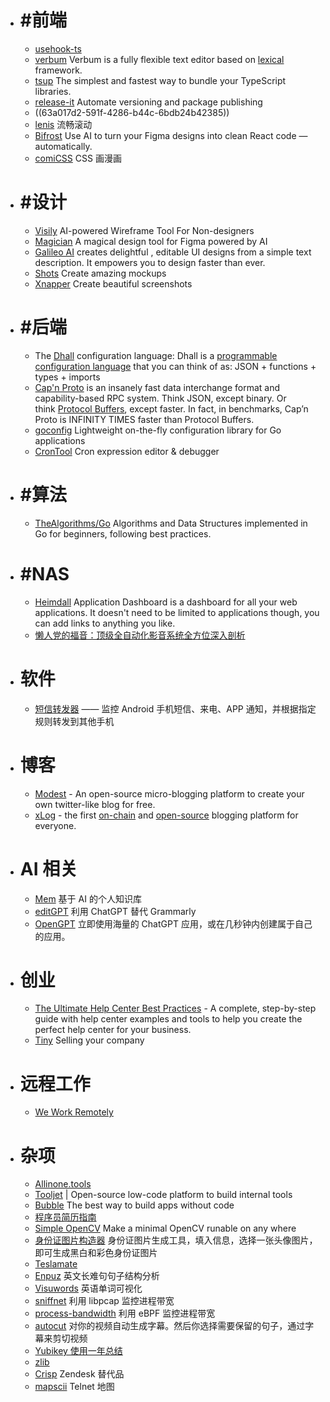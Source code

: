 - # #前端
	- [usehook-ts](https://usehooks-ts.com/)
	- [verbum](https://github.com/ozanyurtsever/verbum) Verbum is a fully flexible text editor based on [lexical](https://github.com/facebook/lexical) framework.
	- [tsup](https://github.com/egoist/tsup) The simplest and fastest way to bundle your TypeScript libraries.
	- [release-it](https://github.com/release-it/release-it) Automate versioning and package publishing
	- ((63a017d2-591f-4286-b44c-6bdb24b42385))
	- [lenis](https://github.com/studio-freight/lenis) 流畅滚动
	- [Bifrost](https://www.bifrost.so/) Use AI to turn your Figma designs into clean React code — automatically.
	- [comiCSS](https://comicss.art/) CSS 画漫画
- # #设计
	- [Visily](https://www.visily.ai/) AI-powered Wireframe Tool For Non-designers
	- [Magician](https://magician.design/) A magical design tool for Figma powered by AI
	- [Galileo AI](https://www.usegalileo.ai/) creates delightful , editable UI designs from a simple text description. It empowers you to design faster than ever.
	- [Shots](https://shots.so/) Create amazing mockups
	- [Xnapper](https://xnapper.com/) Create beautiful screenshots
- # #后端
	- The [Dhall](https://dhall-lang.org/) configuration language: Dhall is a [programmable configuration language](https://docs.dhall-lang.org/discussions/Programmable-configuration-files.html#) that you can think of as: JSON + functions + types + imports
	- [Cap'n Proto](https://capnproto.org/) is an insanely fast data interchange format and capability-based RPC system. Think JSON, except binary. Or think [Protocol Buffers](https://github.com/protocolbuffers/protobuf), except faster. In fact, in benchmarks, Cap’n Proto is INFINITY TIMES faster than Protocol Buffers.
	- [goconfig](https://github.com/leonidasdeim/goconfig) Lightweight on-the-fly configuration library for Go applications
	- [CronTool](https://tool.crontap.com/cronjob-debugger) Cron expression editor & debugger
- # #算法
	- [TheAlgorithms/Go](https://github.com/TheAlgorithms/Go) Algorithms and Data Structures implemented in Go for beginners, following best practices.
- # #NAS
	- [Heimdall](https://heimdall.site/) Application Dashboard is a dashboard for all your web applications. It doesn't need to be limited to applications though, you can add links to anything you like.
	- [懒人党的福音：顶级全自动化影音系统全方位深入剖析](https://wp.gxnas.com/11923.html)
- # 软件
	- [短信转发器](https://github.com/pppscn/SmsForwarder) —— 监控 Android 手机短信、来电、APP 通知，并根据指定规则转发到其他手机
- # 博客
	- [Modest](https://modest.app/) - An open-source micro-blogging platform to create your own twitter-like blog for free.
	- [xLog](https://xlog.app/) - the first [on-chain](https://scan.crossbell.io/) and [open-source](https://github.com/Crossbell-Box/xlog) blogging platform for everyone.
- # AI 相关
	- [Mem](https://get.mem.ai/) 基于 AI 的个人知识库
	- [editGPT](https://www.editgpt.app/) 利用 ChatGPT 替代 Grammarly
	- [OpenGPT](https://open-gpt.app/) 立即使用海量的 ChatGPT 应用，或在几秒钟内创建属于自己的应用。
- # 创业
	- [The Ultimate Help Center Best Practices](https://www.helpkit.so/learn/help-center-academy) - A complete, step-by-step guide with help center examples and tools to help you create the perfect help center for your business.
	- [Tiny](https://www.tiny.com/) Selling your company
- # 远程工作
	- [We Work Remotely](https://weworkremotely.com/)
- # 杂项
	- [Allinone.tools](https://allinone.tools/)
	- [Tooljet](https://www.tooljet.com/) | Open-source low-code platform to build internal tools
	- [Bubble](https://bubble.io/) The best way to build apps without code
	- [程序员简历指南](https://learnku.com/articles/74022)
	- [Simple OpenCV](https://github.com/jinfagang/simpleocv) Make a minimal OpenCV runable on any where
	- [身份证图片构造器](https://github.com/bzsome/idcard_generator) 身份证图片生成工具，填入信息，选择一张头像图片，即可生成黑白和彩色身份证图片
	- [Teslamate](https://github.com/adriankumpf/teslamate)
	- [Enpuz](https://enpuz.com/) 英文长难句句子结构分析
	- [Visuwords](https://visuwords.com/) 英语单词可视化
	- [sniffnet](https://github.com/GyulyVGC/sniffnet) 利用 libpcap 监控进程带宽
	- [process-bandwidth](https://github.com/Ivlyth/process-bandwidth) 利用 eBPF 监控进程带宽
	- [autocut](https://github.com/mli/autocut) 对你的视频自动生成字幕。然后你选择需要保留的句子，通过字幕来剪切视频
	- [Yubikey 使用一年总结](https://blog.blahgeek.com/yubikey-review/)
	- [zlib](https://v2ex.com/t/905820)
	- [Crisp](https://crisp.chat/en/) Zendesk 替代品
	- [mapscii](https://github.com/rastapasta/mapscii) Telnet 地图